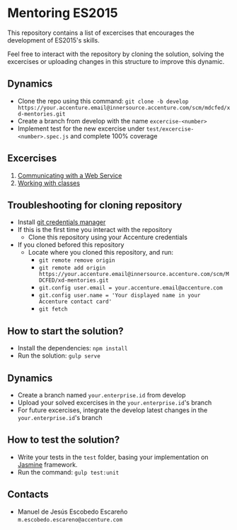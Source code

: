 # Mentoring ES2015

This repository contains a list of excercises that encourages the development of ES2015's skills.

Feel free to interact with the repository by cloning the solution, solving the excercises or uploading changes in this structure to improve this dynamic.

## Dynamics

- Clone the repo using this command: ```git clone -b develop https://your.accenture.email@innersource.accenture.com/scm/mdcfed/xd-mentories.git``` 
- Create a branch from develop with the name ```excercise-<number>```
- Implement test for the new excercise under ```test/excercise-<number>.spec.js``` and complete 100% coverage


## Excercises

1. [Communicating with a Web Service](excercise-1.md)
2. [Working with classes](excercise-2.md)

## Troubleshooting for cloning repository
-	Install [git credentials manager](https://github.com/Microsoft/Git-Credential-Manager-for-Windows/releases/download/v1.14.0/GCMW-1.14.0.exe)
-	If this is the first time you interact with the repository 
    -   Clone this repository using your Accenture credentials
-   If you cloned befored this repository 
    -	Locate where you cloned this repository, and run:
        -	```git remote remove origin```
        -	```git remote add origin https://your.accenture.email@innersource.accenture.com/scm/MDCFED/xd-mentories.git ```
        -	```git.config user.email = your.accenture.email@accenture.com```
        -	```git.config user.name = 'Your displayed name in your Accenture contact card'```
        -	```git fetch```

## How to start the solution?
- Install the dependencies: ```npm install```
- Run the solution: ```gulp serve```

## Dynamics
- Create a branch named ```your.enterprise.id``` from develop
- Upload your solved excercises in the ```your.enterprise.id```'s branch
- For future excercises, integrate the develop latest changes in the ```your.enterprise.id```'s branch

## How to test the solution?
- Write your tests in the ```test``` folder, basing your implementation on [Jasmine](http://jasmine.github.io/2.1/introduction.html) framework.
- Run the command: ```gulp test:unit```

## Contacts
- Manuel de Jesús Escobedo Escareño ```m.escobedo.escareno@accenture.com```
